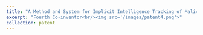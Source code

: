```yaml
---
title: "A Method and System for Implicit Intelligence Tracking of Malicious Code under Polymorphic Concealment, NO: 2023052300572110"
excerpt: "Fourth Co-inventor<br/><img src='/images/patent4.png'>"
collection: patent
---
```

